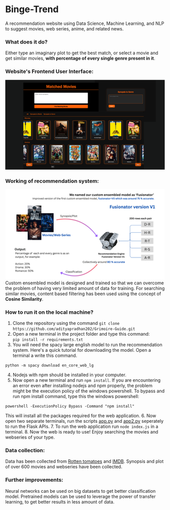 # Binge-Trend
A recommendation website using Data Science, Machine Learning, and NLP to suggest movies, web series, anime, and related news. 

### What does it do?
Either type an imaginary plot to get the best match, or select a movie and get similar movies, **with percentage of every single genre present in it**.

### Website's Frontend User Interface:
![img](https://raw.githubusercontent.com/adityapradhan202/Binge-Trend/refs/heads/main/project_imgs/app_img.png)

### Working of recommendation system:
![working](https://raw.githubusercontent.com/adityapradhan202/Binge-Trend/refs/heads/main/project_imgs/fusinator_explaination.png)
Custom ensembled model is designed and trained so that we can overcome the problem of having very limited amount of data for training.
For searching similar movies, content based filtering has been used using the concept of **Cosine Similarity**.

### How to run it on the local machine?
1. Clone the repository using the command `git clone https://github.com/adityapradhan202/Grimoire-Guide.git`
2. Open a new terminal in the project folder and type this command:  
`pip install -r requirements.txt`
3. You will need the spacy large english model to run the recommendation system. Here's a quick tutorial for downloading the model. Open a terminal a write this command.
```
python -m spacy download en_core_web_lg
```
4. Nodejs with npm should be installed in your computer.
5. Now open a new terminal and run `npm install`. If you are encountering an error even after installing nodejs and npm properly, the problem might be the execution policy of the windows powershell. To bypass and run npm install command, type this the windows powershell:
```
powershell -ExecutionPolicy Bypass -Command "npm install"
```  
This will install all the packages required for the web application.
6. Now open two separate terminals, run the scripts [app.py](https://github.com/adityapradhan202/Binge-Trend/blob/main/Flask_api/app.py) and [app2.py](https://github.com/adityapradhan202/Binge-Trend/blob/main/Flask_api/app2.py) seperately to run the Flask APIs.
7. To run the web application run `node index.js` in a terminal.
8. Now the web is ready to use! Enjoy searching the movies and webseries of your type.

### Data collection:
Data has been collected from [Rotten tomatoes](https://www.rottentomatoes.com/) and [IMDB](https://www.imdb.com/). Synopsis and plot of over 600 movies and webseries have been collected.

### Further improvements:
Neural networks can be used on big datasets to get better classification model. Pretrained models can be used to leverage the power of transfer learning, to get better results in less amount of data.





